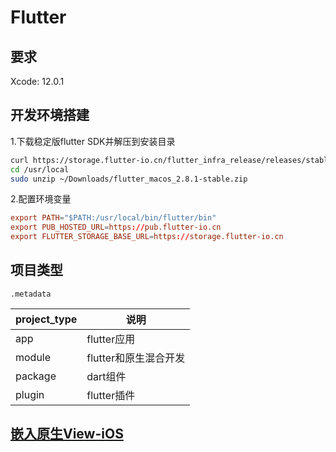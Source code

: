 # Flutter

## 要求

Xcode: 12.0.1

## 开发环境搭建

1.下载稳定版flutter SDK并解压到安装目录

```bash
curl https://storage.flutter-io.cn/flutter_infra_release/releases/stable/macos/flutter_macos_2.8.1-stable.zip -O
cd /usr/local
sudo unzip ~/Downloads/flutter_macos_2.8.1-stable.zip
```

2.配置环境变量

```conf
export PATH="$PATH:/usr/local/bin/flutter/bin"
export PUB_HOSTED_URL=https://pub.flutter-io.cn
export FLUTTER_STORAGE_BASE_URL=https://storage.flutter-io.cn
```

## 项目类型

`.metadata`

| project_type | 说明                  |
| ------------ | --------------------- |
| app          | flutter应用           |
| module       | flutter和原生混合开发 |
| package      | dart组件              |
| plugin       | flutter插件           |



## [嵌入原生View-iOS](https://juejin.cn/post/6884954806692085768)
